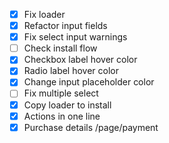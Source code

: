 - [x] Fix loader
- [x] Refactor input fields
- [x] Fix select input warnings
- [ ] Check install flow
- [x] Checkbox label hover color
- [x] Radio label hover color
- [x] Change input placeholder color
- [ ] Fix multiple select
- [x] Copy loader to install
- [x] Actions in one line
- [x] Purchase details /page/payment
